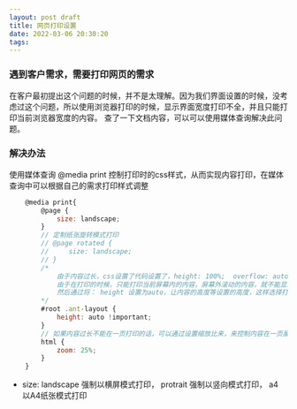 ```yaml
---
layout: post draft
title: 网页打印设置
date: 2022-03-06 20:30:20
tags:
---
```



### 遇到客户需求，需要打印网页的需求

在客户最初提出这个问题的时候，并不是太理解。因为我们界面设置的时候，没考虑过这个问题，所以使用浏览器打印的时候，显示界面宽度打印不全，并且只能打印当前浏览器宽度的内容。
查了一下文档内容，可以可以使用媒体查询解决此问题。

### 解决办法
使用媒体查询 @media print 控制打印时的css样式，从而实现内容打印，在媒体查询中可以根据自己的需求打印样式调整
```js
    @media print{
        @page {
            size: landscape;
        }
        // 定制纸张旋转模式打印
        // @page rotated {
        //     size: landscape;
        // }
        /*
            由于内容过长，css设置了代码设置了，height: 100%;  overflow: auto；
            由于在打印的时候，只能打印当前屏幕内的内容，屏幕外滚动的内容，就不能显示打印了
            然后通过将： height 设置为auto，让内容的高度等设置的高度，这样选择打印的时候，就可以全部展示出来了
        */
        #root .ant-layout {
            height: auto !important;
        }
        // 如果内容过长不能在一页打印的话，可以通过设置缩放比来，来控制内容在一页展示
        html {
            zoom: 25%;
        }
    }
```
- size: landscape  强制以横屏模式打印， protrait  强制以竖向模式打印， a4  以A4纸张模式打印
